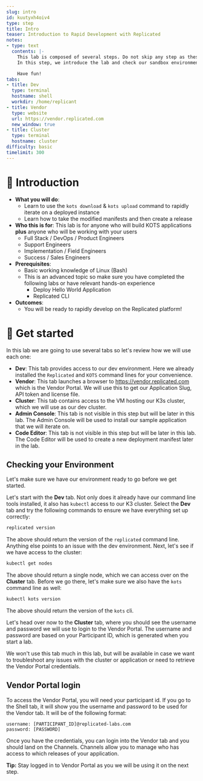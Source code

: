 ```yaml
---
slug: intro
id: kuutyxh4oiv4
type: step
title: Intro
teaser: Introduction to Rapid Development with Replicated
notes:
- type: text
  contents: |-
    This lab is composed of several steps. Do not skip any step as these build on each other.
    In this step, we introduce the lab and check our sandbox environment to make sure we are ready to go.

    Have fun!
tabs:
- title: Dev
  type: terminal
  hostname: shell
  workdir: /home/replicant
- title: Vendor
  type: website
  url: https://vendor.replicated.com
  new_window: true
- title: Cluster
  type: terminal
  hostname: cluster
difficulty: basic
timelimit: 300
---
```


👋 Introduction
===============

* **What you will do**:
    * Learn to use the `kots download` & `kots upload` command to rapidly iterate on a deployed instance
    * Learn how to take the modified manifests and then create a release
* **Who this is for**: This lab is for anyone who will build KOTS applications **plus** anyone who will be working with your users
    * Full Stack / DevOps / Product Engineers
    * Support Engineers
    * Implementation / Field Engineers
    * Success / Sales Engineers
* **Prerequisites**:
    * Basic working knowledge of Linux (Bash)
    * This is an advanced topic so make sure you have completed the following labs or have relevant hands-on experience
      * Deploy Hello World Application
      * Replicated CLI
* **Outcomes**:
    * You will be ready to rapidly develop on the Replicated platform!


🐚 Get started
===============

In this lab we are going to use several tabs so let's review how we will use each one:

* **Dev**: This tab provides access to our dev environment. Here we already installed the `Replicated` and `KOTS` command lines for your convenience.
* **Vendor**: This tab launches a browser to https://vendor.replicated.com which is the Vendor Portal. We will use this to get our Application Slug, API token and license file.
* **Cluster**: This tab contains access to the VM hosting our K3s cluster, which we will use as our dev cluster.
* **Admin Console**: This tab is not visible in this step but will be later in this lab. The Admin Console will be used to install our sample application that we will iterate on.
* **Code Editor**: This tab is not visible in this step but will be later in this lab. The Code Editor will be used to create a new deployment manifest later in the lab.

## Checking your Environment

Let's make sure we have our environment ready to go before we get started.

Let's start with the **Dev** tab. Not only does it already have our command line tools installed, it also has `kubectl` access to our K3 cluster.
Select the **Dev** tab and try the following commands to ensure we have everything set up correctly:

```bash
replicated version
```

The above should return the version of the `replicated` command line. Anything else points to an issue with the dev environment. Next, let's see if we have access to the cluster:

```bash
kubectl get nodes
```

The above should return a single node, which we can access over on the **Cluster** tab. Before we go there, let's make sure we also have the `kots` command line as well:

```bash
kubectl kots version
```

The above should return the version of the `kots` cli.

Let's head over now to the **Cluster** tab, where you should see the username and password we will use to login to the Vendor Portal. The username and password are based on your Participant ID, which is generated when you start a lab.

We won't use this tab much in this lab, but will be available in case we want to troubleshoot any issues with the cluster or application or need to retrieve the Vendor Portal credentials.


## Vendor Portal login

To access the Vendor Portal, you will need your participant id. If you go to the Shell tab, it will show you the username and password to be used for the Vendor tab. It will be of the following format:
```
username: [PARTICIPANT_ID]@replicated-labs.com
password: [PASSWORD]
```

Once you have the credentials, you can login into the Vendor tab and you should land on the Channels. Channels allow you to manage who has access to which releases of your application.

**Tip:** Stay logged in to Vendor Portal as you we will be using it on the next step.



